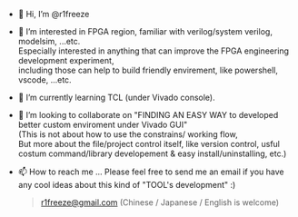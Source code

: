 - 👋 Hi, I’m @r1freeze
- 👀 I’m interested in FPGA region, familiar with verilog/system verilog, modelsim, ...etc.  
     Especially interested in anything that can improve the FPGA engineering development experiment,  
     including those can help to build friendly envirement, like powershell, vscode, ...etc.  
     
- 🌱 I’m currently learning TCL (under Vivado console).
- 💞️ I’m looking to collaborate on 
     "FINDING AN EASY WAY to developed better custom enviroment under Vivado GUI"  
     (This is not about how to use the constrains/ working flow,  
      But more about the file/project control itself, like version control, usful costum command/library developement & easy install/uninstalling, etc.)  
- 📫 How to reach me ...
     Please feel free to send me an email if you have any cool ideas about this kind of "TOOL's development" :)  
     
     > r1freeze@gmail.com (Chinese / Japanese / English is welcome)
<!---
r1freeze/r1freeze is a ✨ special ✨ repository because its `README.md` (this file) appears on your GitHub profile.
You can click the Preview link to take a look at your changes.
--->

